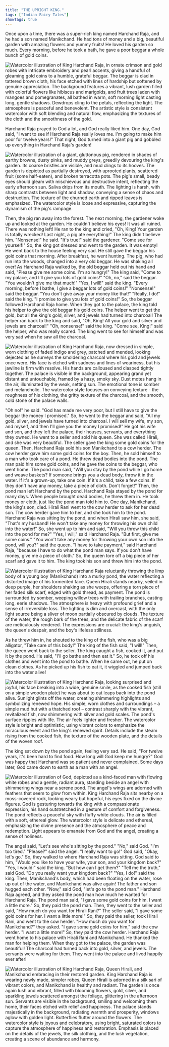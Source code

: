 ```yaml
---
title: "THE UPRIGHT KING."
tags: ["Indian Fairy Tales"]
showTags: true
---
```


Once upon a time, there was a super-rich king named Harchand Raja, and he had a son named Manikchand. He had tons of money and a big, beautiful garden with amazing flowers and yummy fruits! He loved his garden so much. Every morning, before he took a bath, he gave a poor beggar a whole bunch of gold coins.

![Watercolor illustration of King Harchand Raja, in ornate crimson and gold robes with intricate embroidery and pearl accents, giving a handful of gleaming gold coins to a humble, grateful beggar. The beggar is clad in tattered brown cloth, his face etched with lines of hardship but softened by genuine appreciation. The background features a vibrant, lush garden filled with colorful flowers like hibiscus and marigolds, and fruit trees laden with mangoes and pomegranates, all bathed in warm, soft morning light casting long, gentle shadows. Dewdrops cling to the petals, reflecting the light. The atmosphere is peaceful and benevolent. The artistic style is consistent watercolor with soft blending and natural flow, emphasizing the textures of the cloth and the smoothness of the gold.](/images/image_fairy-tales-the-upright-king0.png)

Harchand Raja prayed to God a lot, and God really liked him. One day, God said, "I want to see if Harchand Raja really loves me. I'm going to make him poor for twelve years!" That night, God turned into a giant pig and gobbled up everything in Harchand Raja's garden!

![Watercolor illustration of a giant, gluttonous pig, rendered in shades of earthy browns, dusty pinks, and muddy greys, greedily devouring the king's garden. Its coarse bristles are visible, and mud clings to its hooves. The garden is depicted as partially destroyed, with uprooted plants, scattered fruit (some half-eaten), and broken terracotta pots. The pig's small, beady eyes should gleam with mischievous and destructive intent, reflecting the early afternoon sun. Saliva drips from its mouth. The lighting is harsh, with sharp contrasts between light and shadow, conveying a sense of chaos and destruction. The texture of the churned earth and ripped leaves is emphasized. The watercolor style is loose and expressive, capturing the dynamism of the pig's rampage.](/images/image_fairy-tales-the-upright-king1.png)

Then, the pig ran away into the forest. The next morning, the gardener woke up and looked at the garden. He couldn't believe his eyes! It was all ruined. There was nothing left! He ran to the king and cried, "Oh, King! Your garden is totally wrecked! Last night, a pig ate everything!" The king didn't believe him. "Nonsense!" he said. "It's true!" said the gardener. "Come see for yourself!" So, the king got dressed and went to the garden. It was empty! He went back to the house feeling very sad. He still gave the beggar his gold coins that morning. After breakfast, he went hunting. The pig, who had run into the woods, changed into a very old beggar. He was shaking all over! As Harchand Raja walked by, the old beggar held out his hand and said, "Please give me some coins. I'm so hungry!" The king said, "Come to my palace, and I'll give you lots of gold coins!" "Oh, no," said the beggar. "You wouldn't give me that much!" "Yes, I will!" said the king. "Every morning, before I bathe, I give a beggar lots of gold coins!" "Nonsense!" said the beggar. "You don't give away your money like that!" "Really, I do!" said the king. "I promise to give you lots of gold coins!" So, the beggar followed Harchand Raja home. When they got to the palace, the king told his helper to give the old beggar his gold coins. The helper went to get the gold, but all the king's gold, silver, and jewels had turned into charcoal! The helper ran back to the king and said, "Oh, King! All your gold and silver and jewels are charcoal!" "Oh, nonsense!" said the king. "Come see, King!" said the helper, who was really scared. The king went to see for himself and was very sad when he saw all the charcoal.

![Watercolor illustration of King Harchand Raja, now dressed in simple, worn clothing of faded indigo and grey, patched and mended, looking dejected as he surveys the smoldering charcoal where his gold and jewels once were. His face is etched with sadness and lines of weariness, but his jawline is firm with resolve. His hands are calloused and clasped tightly together. The palace is visible in the background, appearing grand yet distant and untouchable, framed by a hazy, smoky sky. Dust motes hang in the air, illuminated by the weak, setting sun. The emotional tone is somber and melancholic. The watercolor style focuses on conveying texture - the roughness of his clothing, the gritty texture of the charcoal, and the smooth, cold stone of the palace walls.](/images/image_fairy-tales-the-upright-king2.png)

"Oh no!" he said. "God has made me very poor, but I still have to give the beggar the money I promised." So, he went to the beggar and said, "All my gold, silver, and jewels have turned into charcoal. I will sell my wife, my son, and myself, and then I'll give you the money I promised!" He got his wife and son, and they left the palace, their houses, servants, and everything they owned. He went to a seller and sold his queen. She was called Hirali, and she was very beautiful. The seller gave the king some gold coins for the queen. Then, Harchand Raja sold his son Manikchand to a cow herder. The cow herder gave him some gold coins for the boy. Then, he sold himself to a man who took care of a pond. He threw dead bodies into the pond. The man paid him some gold coins, and he gave the coins to the beggar, who went home. The pond man said, "Will you stay by the pond while I go home and weave baskets? If someone brings you a dead body, throw it in the water. If it's a grown-up, take one coin. If it's a child, take a few coins. If they don't have any money, take a piece of cloth. Don't forget!" Then, the pond man left Harchand by the pond. Harchand Raja stayed by the pond for many days. When people brought dead bodies, he threw them in. He took money or cloth, just like the pond man told him to. One day, Manikchand, the king's son, died. Hirali Rani went to the cow herder to ask for her dead son. The cow herder gave him to her, and she took him to the pond. Harchand Raja was sitting by the pond, and when Hirali saw him, she said, "That's my husband! He won't take any money for throwing his own child into the water!" So, she went up to him and said, "Will you throw this child into the pond for me?" "Yes, I will," said Harchand Raja. "But first, give me some coins." "You won't take any money for throwing your own son into the pond, will you?" said the queen. "I have to take payment," said Harchand Raja, "because I have to do what the pond man says. If you don't have money, give me a piece of cloth." So, the queen tore off a big piece of her scarf and gave it to him. The king took his son and threw him into the pond.

![Watercolor illustration of King Harchand Raja reluctantly throwing the limp body of a young boy (Manikchand) into a murky pond, the water reflecting a distorted image of his tormented face. Queen Hirali stands nearby, veiled in deep purple, her shoulders shaking as she weeps, offering a torn piece of her faded silk scarf, edged with gold thread, as payment. The pond is surrounded by somber, weeping willow trees with trailing branches, casting long, eerie shadows. The atmosphere is heavy with profound grief and a sense of irreversible loss. The lighting is dim and overcast, with the only light source being a sliver of moon partially obscured by clouds. The texture of the water, the rough bark of the trees, and the delicate fabric of the scarf are meticulously rendered. The expressions are crucial: the king's anguish, the queen's despair, and the boy's lifeless stillness.](/images/image_fairy-tales-the-upright-king3.png)

As he threw him in, he shouted to the king of the fish, who was a big alligator, "Take care of this body!" The king of the fish said, "I will!" Then, the queen went back to the seller. The king caught a fish, cooked it, and put it by the pond. He said, "I'll go bathe and then eat it." So, he took off his clothes and went into the pond to bathe. When he came out, he put on clean clothes. As he picked up his fish to eat it, it wiggled and jumped back into the water alive!

![Watercolor illustration of King Harchand Raja, looking surprised and joyful, his face breaking into a wide, genuine smile, as the cooked fish (still on a simple wooden plate) he was about to eat leaps back into the pond alive. Sunlight glints off the water, creating shimmering highlights and symbolizing renewed hope. His simple, worn clothes and surroundings – a simple mud hut with a thatched roof – contrast sharply with the vibrant, revitalized fish, now shimmering with silver and gold scales. The pond's surface ripples with life. The air feels lighter and fresher. The watercolor style is bright and optimistic, using vibrant colors to emphasize the miraculous event and the king's renewed spirit. Details include the steam rising from the cooked fish, the texture of the wooden plate, and the details of the woven roof.](/images/image_fairy-tales-the-upright-king4.png)

The king sat down by the pond again, feeling very sad. He said, "For twelve years, it's been hard to find food. How long will God keep me hungry?" God was happy that Harchand was so patient and never complained. Some days later, God came down to earth as a man with an angel.

![Watercolor illustration of God, depicted as a kind-faced man with flowing white robes and a gentle, radiant aura, standing beside an angel with shimmering wings near a serene pond. The angel's wings are adorned with feathers that seem to glow from within. King Harchand Raja sits nearby on a moss-covered rock, looking weary but hopeful, his eyes fixed on the divine figures. God is gesturing towards the king with a compassionate expression, his hand outstretched in a gesture of comfort and forgiveness. The pond reflects a peaceful sky with fluffy white clouds. The air is filled with a soft, ethereal glow. The watercolor style is delicate and ethereal, emphasizing the divine presence and the atmosphere of peace and redemption. Light appears to emanate from God and the angel, creating a sense of holiness.](/images/image_fairy-tales-the-upright-king5.png)

The angel said, "Let's see who's sitting by the pond." "No," said God. "I'm too tired." "Please?" said the angel. "I really want to go!" God said, "Okay, let's go." So, they walked to where Harchand Raja was sitting. God said to him, "Would you like to have your wife, your son, and your kingdom back?" "Yes, I would!" said the king. "But how can I get them?" "Tell me the truth," said God. "Do you really want your kingdom back?" "Yes, I do!" said the king. Then, Manikchand's body, which had been floating on the water, rose up out of the water, and Manikchand was alive again! The father and son hugged each other. "Now," said God, "let's go to the pond man." Harchand Raja agreed, and they asked the pond man how much he wanted for Harchand Raja. The pond man said, "I gave some gold coins for him. I want a little more." So, they paid the pond man. Then, they went to the seller and said, "How much do you want for Hirali Rani?" The seller said, "I gave some gold coins for her. I want a little more!" So, they paid the seller, took Hirali Rani, and went to the cow herder. "How much do you want for Manikchand?" they asked. "I gave some gold coins for him," said the cow herder. "I want a little more!" So, they paid the cow herder. Harchand Raja went home to his palace with Hirali Rani and Manikchand. He thanked the man for helping them. When they got to the palace, the garden was beautiful! The charcoal had turned back into gold, silver, and jewels. The servants were waiting for them. They went into the palace and lived happily ever after!

![Watercolor illustration of King Harchand Raja, Queen Hirali, and Manikchand embracing in their restored garden. King Harchand Raja is wearing newly made, simpler robes, Queen Hirali is adorned in a silk sari of vibrant colors, and Manikchand is healthy and radiant. The garden is once again lush and vibrant, filled with blooming flowers, gold, silver, and sparkling jewels scattered amongst the foliage, glittering in the afternoon sun. Servants are visible in the background, smiling and welcoming them home, their faces etched with relief and happiness. The palace stands majestically in the background, radiating warmth and prosperity, windows aglow with golden light. Butterflies flutter around the flowers. The watercolor style is joyous and celebratory, using bright, saturated colors to capture the atmosphere of happiness and restoration. Emphasis is placed on the details of the jewels, the silk clothing, and the lush vegetation, creating a scene of abundance and harmony.](/images/image_fairy-tales-the-upright-king6.png)